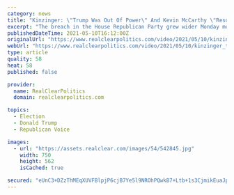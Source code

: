 ```yaml
---
category: news
title: "Kinzinger: \"Trump Was Out Of Power\" And Kevin McCarthy \"Resurrected Him Back To Life\""
excerpt: "The breach in the House Republican Party grew wider Monday morning, with Rep. Adam Kinzinger telling the National Press Club that Minority Leader Kevin McCarthy ignored his warnings that dangerous rhetoric could lead to violence at the Capitol building on January 6."
publishedDateTime: 2021-05-10T16:12:00Z
originalUrl: "https://www.realclearpolitics.com/video/2021/05/10/kinzinger_trump_was_out_of_power_and_kevin_mccarthy_resurrected_him_back_to_life.html#!"
webUrl: "https://www.realclearpolitics.com/video/2021/05/10/kinzinger_trump_was_out_of_power_and_kevin_mccarthy_resurrected_him_back_to_life.html#!"
type: article
quality: 58
heat: 58
published: false

provider:
  name: RealClearPolitics
  domain: realclearpolitics.com

topics:
  - Election
  - Donald Trump
  - Republican Voice

images:
  - url: "https://assets.realclear.com/images/54/542845.jpg"
    width: 750
    height: 562
    isCached: true

secured: "eUnC3+DZzThMEqXUVFBlpjP6cjB7Ye5l9NROhPQwkB7+Ltb+1s3CjmikEuaJpBkgTuUxjcz0elRhc7jbsIAtKOGFLcNpwT5dIrWyPbnziGhvQzgEnSIyT80ablwQCLvsUYa56MOBNiSpT7vWt53cYIHACMwdkgoZOi0zd+nc9dipqJNcWf5pKK63Ti7NNA2zPCZoCEKoYfBvjM6bbZmP+CxsENo1FIOMXTMVR6Nof54UgDJfaxq2liR9TPC5l2JpjDmRvcLOfLIe5Hi63WwX2iGKq75d6BlwM4RETSVbnYYBq5q7XYa9qewEpsplFwjh67oL+20jfUiic/d6NwLxVb5bqPQy/hf1Z7nnQ/WsEmc=;r2oEPVuwj81N7C9g8zN7lA=="
---
```


